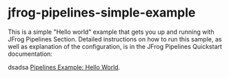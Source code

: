 # jfrog-pipelines-simple-example   

This is a simple "Hello world"  example that gets you up and running with JFrog Pipelines Section.
Detailed instructions on how to run this sample, as well as explanation of the configuration, is in the JFrog Pipelines Quickstart documentation:

dsadsa
[Pipelines Example: Hello World](https://www.jfrog.com/confluence/display/JFROG/Pipeline+Example%3A+Hello+World).
